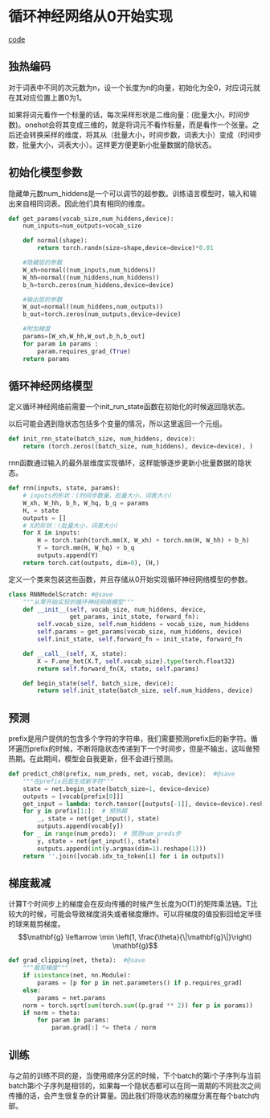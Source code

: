 # 循环神经网络从0开始实现

[code](../Deep%20Learning/RNN从零开始实现.ipynb)

## 独热编码

对于词表中不同的次元数为n，设一个长度为n的向量，初始化为全0，对应词元就在其对应位置上置0为1。

如果将词元看作一个标量的话，每次采样形状是二维向量：(批量大小，时间步数)。onehot会将其变成三维的，就是将词元不看作标量，而是看作一个张量。之后还会转换采样的维度，将其从（批量大小，时间步数，词表大小）变成（时间步数，批量大小，词表大小）。这样更方便更新小批量数据的隐状态。

## 初始化模型参数

隐藏单元数num_hiddens是一个可以调节的超参数。训练语言模型时，输入和输出来自相同词表。因此他们具有相同的维度。
```py
def get_params(vocab_size,num_hiddens,device):
    num_inputs=num_outputs=vocab_size

    def normal(shape):
        return torch.randn(size=shape,device=device)*0.01

    #隐藏层的参数
    W_xh=normal((num_inputs,num_hiddens))
    W_hh=normal((num_hiddens,num_hiddens))
    b_h=torch.zeros(num_hiddens,device=device)

    #输出层的参数
    W_out=normal((num_hiddens,num_outputs))
    b_out=torch.zeros(num_outputs,device=device)

    #附加梯度
    params=[W_xh,W_hh,W_out,b_h,b_out]
    for param in params :
        param.requires_grad_(True)
    return params
```
## 循环神经网络模型

定义循环神经网络前需要一个init_run_state函数在初始化的时候返回隐状态。

以后可能会遇到隐状态包括多个变量的情况，所以这里返回一个元组。
```py
def init_rnn_state(batch_size, num_hiddens, device):
    return (torch.zeros((batch_size, num_hiddens), device=device), )
```

rnn函数通过输入的最外层维度实现循环，这样能够逐步更新小批量数据的隐状态。
```py
def rnn(inputs, state, params):
    # inputs的形状：(时间步数量，批量大小，词表大小)
    W_xh, W_hh, b_h, W_hq, b_q = params
    H, = state
    outputs = []
    # X的形状：(批量大小，词表大小)
    for X in inputs:
        H = torch.tanh(torch.mm(X, W_xh) + torch.mm(H, W_hh) + b_h)
        Y = torch.mm(H, W_hq) + b_q
        outputs.append(Y)
    return torch.cat(outputs, dim=0), (H,)
```
定义一个类来包装这些函数，并且存储从0开始实现循环神经网络模型的参数。
```py
class RNNModelScratch: #@save
    """从零开始实现的循环神经网络模型"""
    def __init__(self, vocab_size, num_hiddens, device,
                 get_params, init_state, forward_fn):
        self.vocab_size, self.num_hiddens = vocab_size, num_hiddens
        self.params = get_params(vocab_size, num_hiddens, device)
        self.init_state, self.forward_fn = init_state, forward_fn

    def __call__(self, X, state):
        X = F.one_hot(X.T, self.vocab_size).type(torch.float32)
        return self.forward_fn(X, state, self.params)

    def begin_state(self, batch_size, device):
        return self.init_state(batch_size, self.num_hiddens, device)
```

## 预测

prefix是用户提供的包含多个字符的字符串，我们需要预测prefix后的新字符。循环遍历prefix的时候，不断将隐状态传递到下一个时间步，但是不输出，这叫做预热期。在此期间，模型会自我更新，但不会进行预测。
```py
def predict_ch8(prefix, num_preds, net, vocab, device):  #@save
    """在prefix后面生成新字符"""
    state = net.begin_state(batch_size=1, device=device)
    outputs = [vocab[prefix[0]]]
    get_input = lambda: torch.tensor([outputs[-1]], device=device).reshape((1, 1))
    for y in prefix[1:]:  # 预热期
        _, state = net(get_input(), state)
        outputs.append(vocab[y])
    for _ in range(num_preds):  # 预测num_preds步
        y, state = net(get_input(), state)
        outputs.append(int(y.argmax(dim=1).reshape(1)))
    return ''.join([vocab.idx_to_token[i] for i in outputs])
```

## 梯度裁减

计算T个时间步上的梯度会在反向传播的时候产生长度为O(T)的矩阵乘法链。T比较大的时候，可能会导致梯度消失或者梯度爆炸。可以将梯度的值投影回给定半径的球来裁剪梯度。
$$\mathbf{g} \leftarrow \min \left(1, \frac{\theta}{\|\mathbf{g}\|}\right) \mathbf{g}$$
```py
def grad_clipping(net, theta):  #@save
    """裁剪梯度"""
    if isinstance(net, nn.Module):
        params = [p for p in net.parameters() if p.requires_grad]
    else:
        params = net.params
    norm = torch.sqrt(sum(torch.sum((p.grad ** 2)) for p in params))
    if norm > theta:
        for param in params:
            param.grad[:] *= theta / norm
```

## 训练

与之前的训练不同的是，当使用顺序分区的时候，下个batch的第i个子序列与当前batch第i个子序列是相邻的，如果每一个隐状态都可以在同一周期的不同批次之间传播的话，会产生很复杂的计算量。因此我们将隐状态的梯度分离在每个batch内部。